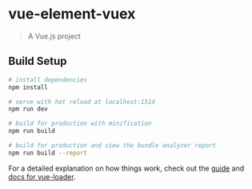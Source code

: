 # vue-element-vuex

> A Vue.js project

## Build Setup

``` bash
# install dependencies
npm install

# serve with hot reload at localhost:1514
npm run dev

# build for production with minification
npm run build

# build for production and view the bundle analyzer report
npm run build --report
```

For a detailed explanation on how things work, check out the [guide](http://vuejs-templates.github.io/webpack/) and [docs for vue-loader](http://vuejs.github.io/vue-loader).
